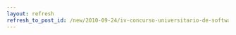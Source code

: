 ```yaml
---
layout: refresh
refresh_to_post_id: /new/2010-09-24/iv-concurso-universitario-de-software-libre-de-castilla-la-mancha
---
```

